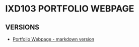 IXD103 PORTFOLIO WEBPAGE
========================

VERSIONS
------------------
- [Portfolio Webpage - markdown version](https://loosecookie.github.io/Portfolio/portfolio.md) <br>
